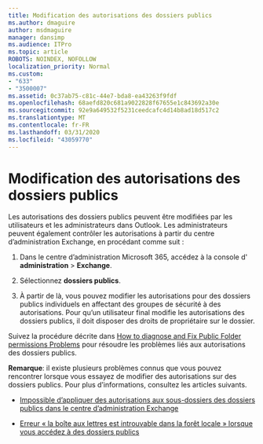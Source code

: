 ```yaml
---
title: Modification des autorisations des dossiers publics
ms.author: dmaguire
author: msdmaguire
manager: dansimp
ms.audience: ITPro
ms.topic: article
ROBOTS: NOINDEX, NOFOLLOW
localization_priority: Normal
ms.custom:
- "633"
- "3500007"
ms.assetid: 0c37ab75-c81c-44e7-bda8-ea43263f9fdf
ms.openlocfilehash: 68aefd820c681a9022828f67655e1c843692a30e
ms.sourcegitcommit: 92e9a649532f5231ceedcafc4d14b8ad18d517c2
ms.translationtype: MT
ms.contentlocale: fr-FR
ms.lasthandoff: 03/31/2020
ms.locfileid: "43059770"
---
```

# <a name="changing-public-folder-permissions"></a>Modification des autorisations des dossiers publics

Les autorisations des dossiers publics peuvent être modifiées par les utilisateurs et les administrateurs dans Outlook. Les administrateurs peuvent également contrôler les autorisations à partir du centre d’administration Exchange, en procédant comme suit :
  
1. Dans le centre d’administration Microsoft 365, accédez à la console d' **administration** \> **Exchange**.

2. Sélectionnez **dossiers publics**.

3. À partir de là, vous pouvez modifier les autorisations pour des dossiers publics individuels en affectant des groupes de sécurité à des autorisations. Pour qu’un utilisateur final modifie les autorisations des dossiers publics, il doit disposer des droits de propriétaire sur le dossier.

Suivez la procédure décrite dans [How to diagnose and Fix Public Folder permissions Problems](https://docs.microsoft.com/exchange/troubleshoot/public-folders/public-folder-permission-issues) pour résoudre les problèmes liés aux autorisations des dossiers publics.

**Remarque**: il existe plusieurs problèmes connus que vous pouvez rencontrer lorsque vous essayez de modifier des autorisations sur des dossiers publics. Pour plus d’informations, consultez les articles suivants.

- [Impossible d’appliquer des autorisations aux sous-dossiers des dossiers publics dans le centre d’administration Exchange](https://docs.microsoft.com/exchange/troubleshoot/public-folders/can%E2%80%99t-apply-permissions-public-folder-subfolders)

- [Erreur « la boîte aux lettres est introuvable dans la forêt locale » lorsque vous accédez à des dossiers publics](https://docs.microsoft.com/exchange/troubleshoot/public-folders/mailbox-not-found-local-forest-public-folder)
